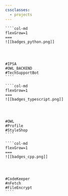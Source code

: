 ```yaml
---
cssclasses:
  - projects
---
```




`````col
````col-md
flexGrow=1
===
![[badges_python.png]]




#IPSA
#OWL_BACKEND
#TechSupportBot
````

````col-md
flexGrow=1
===
![[badges_typescript.png]]




#OWL
#Profile
#StyleShop
````

````col-md
flexGrow=1
===
![[badges_cpp.png]]




#CodeKeeper
#nFetch
#FileEncrypt
````
`````
